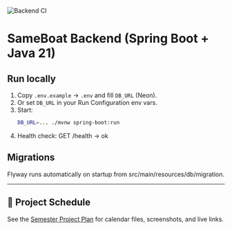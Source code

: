 ![Backend CI](https://github.com/ArchILLtect/sameboat-backend/actions/workflows/backend-ci.yml/badge.svg)
# SameBoat Backend (Spring Boot + Java 21)

## Run locally
1. Copy `.env.example` → `.env` and fill `DB_URL` (Neon).
2. Or set `DB_URL` in your Run Configuration env vars.
3. Start:
   ```bash
   DB_URL=... ./mvnw spring-boot:run
    ```
4. Health check: GET /health → ok

## Migrations
Flyway runs automatically on startup from src/main/resources/db/migration.

---

## 📅 Project Schedule
See the [Semester Project Plan](./schedule/SemesterPlan.md) for calendar files, screenshots, and live links.